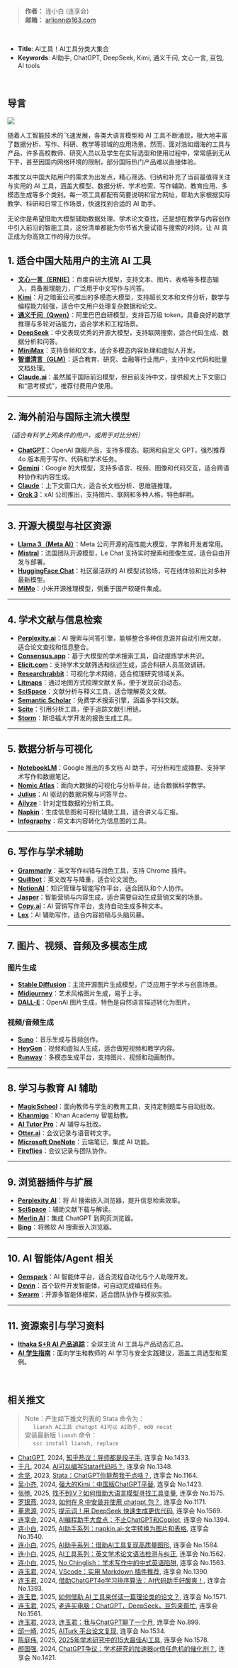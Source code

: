 
> **作者：** 连小白 (连享会)    
> **邮箱：** <arlionn@163.com> 

&emsp;

- **Title**: AI工具！AI工具分类大集合
- **Keywords**: AI助手, ChatGPT, DeepSeek, Kimi, 通义千问, 文心一言, 豆包, AI tools
 
&emsp;  

## 导言

![](https://fig-lianxh.oss-cn-shenzhen.aliyuncs.com/lianxh_AI_tools_logos_800.png)

随着人工智能技术的飞速发展，各类大语言模型和 AI 工具不断涌现，极大地丰富了数据分析、写作、科研、教学等领域的应用场景。然而，面对浩如烟海的工具与产品，许多高校教师、研究人员以及学生在实际选型和使用过程中，常常感到无从下手，甚至因国内网络环境的限制，部分国际热门产品难以直接体验。

本推文以中国大陆用户的需求为出发点，精心筛选、归纳和补充了当前最值得关注与实用的 AI 工具，涵盖大模型、数据分析、学术检索、写作辅助、教育应用、多模态生成等多个类别。每一项工具都配有简要说明和官方网址，帮助大家根据实际教学、科研和日常工作场景，快速找到合适的 AI 助手。

无论你是希望借助大模型辅助数据处理、学术论文查找，还是想在教学与内容创作中引入前沿的智能工具，这份清单都能为你节省大量试错与搜索的时间，让 AI 真正成为你高效工作的得力伙伴。


## 1. 适合中国大陆用户的主流 AI 工具

* **[文心一言（ERNIE）](https://chat.baidu.com/search)**：百度自研大模型，支持文本、图片、表格等多模态输入，具备推理能力，广泛用于中文写作与问答。
* **[Kimi](https://kimi.ai/)**：月之暗面公司推出的多模态大模型，支持超长文本和文件分析，数学与编程能力较强，适合中文用户处理复杂数据和论文。
* **[通义千问（Qwen）](https://chat.qwenlm.ai/)**：阿里巴巴自研模型，支持百万级 token，具备良好的数学推理与多轮对话能力，适合学术和工程场景。
* **[DeepSeek](https://chat.deepseek.com/sign_in)**：中文表现优秀的开源大模型，支持联网搜索，适合代码生成、数据分析和问答。
* **[MiniMax](https://www.minimax.io/)**：支持音频和文本，适合多模态内容处理和虚拟人开发。
* **[智谱清言（GLM）](https://chatglm.cn/)**：适合教育、研究、金融等行业用户，支持中文代码和批量文档处理。
* **[Claude.ai](https://claude.ai/login?returnTo=%2F)**：虽然属于国际前沿模型，但目前支持中文，提供超大上下文窗口和“思考模式”，推荐付费用户使用。

---

## 2. 海外前沿与国际主流大模型

*（适合有科学上网条件的用户，或用于对比分析）*

* **[ChatGPT](https://chat.openai.com/auth/login)**：OpenAI 旗舰产品，支持多模态、联网和自定义 GPT，强烈推荐 4o 版本用于写作、代码和学术任务。
* **[Gemini](https://gemini.google.com/app)**：Google 的大模型，支持多语言、视频、图像和代码交互，适合跨语种协作和内容生成。
* **[Claude](https://claude.ai/login?returnTo=%2F)**：上下文窗口大，适合长文档分析、思维链推理。
* **[Grok 3](https://x.ai/)**：xAI 公司推出，支持图片、联网和多种人格，特色鲜明。

---

## 3. 开源大模型与社区资源

* **[Llama 3（Meta AI）](https://llama.meta.com/llama3/)**：Meta 公司开源的高性能大模型，学界和开发者常用。
* **[Mistral](https://mistral.ai/)**：法国团队开源模型，Le Chat 支持实时搜索和图像生成，适合自由开发与部署。
* **[HuggingFace Chat](https://huggingface.co/chat/)**：社区最活跃的 AI 模型试验场，可在线体验和比对多种最新模型。
* **[MiMo](https://github.com/XiaomiMiMo/MiMo?utm)**：小米开源推理模型，侧重于国产软硬件集成。

---

## 4. 学术文献与信息检索

* **[Perplexity.ai](https://www.perplexity.ai/)**：AI 搜索与问答引擎，能够整合多种信息源并自动引用文献，适合论文查找和信息整合。
* **[Consensus.app](https://consensus.app/)**：基于大模型的学术搜索工具，自动提炼学术共识。
* **[Elicit.com](https://elicit.com/)**：支持学术文献筛选和综述生成，适合科研人员高效调研。
* **[Researchrabbit](https://www.researchrabbit.ai/)**：可视化学术网络，适合梳理研究领域关系。
* **[Litmaps](https://www.litmaps.com/)**：通过地图方式梳理文献关系，便于发现前沿动态。
* **[SciSpace](https://typeset.io/)**：文献分析与释义工具，适合理解英文文献。
* **[Semantic Scholar](https://www.semanticscholar.org/)**：免费学术搜索引擎，涵盖多学科文献。
* **[Scite](https://scite.ai/)**：引用分析工具，便于追踪文献引用链。
* **[Storm](https://storm.genie.stanford.edu/)**：斯坦福大学开发的报告生成工具。

---

## 5. 数据分析与可视化

* **[NotebookLM](https://notebooklm.google/)**：Google 推出的多文档 AI 助手，可分析和生成摘要、支持学术写作和数据笔记。
* **[Nomic Atlas](https://atlas.nomic.ai/)**：面向大数据的可视化与分析平台，适合数据科学教学。
* **[Julius](https://julius.ai/)**：AI 驱动的数据洞察与问答平台。
* **[Ailyze](https://www.ailyze.com/)**：针对定性数据的分析工具。
* **[Napkin](https://www.napkin.ai/)**：生成信息图和可视化辅助工具，适合讲义与汇报。
* **[Infography](https://app.infography.in/login)**：将文本内容转化为信息图的工具。

---

## 6. 写作与学术辅助

* **[Grammarly](https://www.grammarly.com/)**：英文写作纠错与润色工具，支持 Chrome 插件。
* **[Quillbot](https://quillbot.com/)**：英文改写与降重，适合论文润色。
* **[NotionAI](https://www.notion.com/product/ai)**：知识管理与智能写作平台，适合团队和个人协作。
* **[Jasper](https://www.jasper.ai/)**：智能营销与内容生成，适合需要自动生成营销文案的场景。
* **[Copy.ai](https://app.copy.ai/)**：AI 营销写作平台，支持自动生成多种文本。
* **[Lex](https://lex.page/)**：AI 辅助写作，适合内容初稿与头脑风暴。

---

## 7. 图片、视频、音频及多模态生成

### 图片生成

* **[Stable Diffusion](https://dreamstudio.ai/)**：主流开源图片生成模型，广泛应用于学术与创意场景。
* **[Midjourney](https://www.midjourney.com/app)**：艺术风格图片生成，易于上手。
* **[DALL-E](https://openai.com/index/dall-e-2/)**：OpenAI 图片生成，特色是自然语言描述转化为图片。

### 视频/音频生成

* **[Suno](https://suno.com/)**：音乐生成与音频创作。
* **[HeyGen](https://app.heygen.com/home)**：视频和虚拟人生成，适合做短视频和教学内容。
* **[Runway](https://runwayml.com/)**：多模态生成平台，支持图片、视频和动画制作。

---

## 8. 学习与教育 AI 辅助

* **[MagicSchool](https://www.magicschool.ai/magic-tools)**：面向教师与学生的教育工具，支持定制题库与自动批改。
* **[Khanmigo](https://support.khanacademy.org/hc/en-us/articles/14799047733645-What-teacher-tools-are-available-on-Khanmigo)**：Khan Academy 智能助教。
* **[AI Tutor Pro](https://www.aitutorpro.ca/)**：AI 辅导与批改。
* **[Otter.ai](http://otter.ai/)**：会议记录与语音转文字。
* **[Microsoft OneNote](https://www.onenote.com/)**：云端笔记，集成 AI 功能。
* **[Fireflies](https://fireflies.ai/)**：会议记录与团队协作。

---

## 9. 浏览器插件与扩展

* **[Perplexity AI](https://chromewebstore.google.com/detail/perplexity-ai-companion/hlgbcneanomplepojfcnclggenpcoldo)**：将 AI 搜索嵌入浏览器，提升信息检索效率。
* **[SciSpace](https://chromewebstore.google.com/detail/scispace-do-hours-of-rese/cipccbpjpemcnijhjcdjmkjhmhniiick?hl=en-US)**：辅助文献下载与解读。
* **[Merlin AI](https://chromewebstore.google.com/detail/merlin-1-click-access-to/camppjleccjaphfdbohjdohecfnoikec)**：集成 ChatGPT 到网页浏览器。
* **[Bing](https://chromewebstore.google.com/detail/microsoft-bing-homepage-s/ddojnmkongaimkdddgmcccldlfhokcfb?pli=1)**：将微软 AI 搜索嵌入浏览器。

---

## 10. AI 智能体/Agent 相关

* **[Genspark](https://www.genspark.ai/)**：AI 智能体平台，适合流程自动化与个人助理开发。
* **[Devin](https://www.cognition.ai/introducing-devin)**：首个软件开发智能体，可自动完成编码任务。
* **[Swarm](https://github.com/openai/swarm)**：开源多智能体框架，适合团队协作与模拟实验。

---

## 11. 资源索引与学习资料

* **[Ithaka S+R AI 产品追踪](https://sr.ithaka.org/our-work/generative-ai-product-tracker/)**：全球主流 AI 工具与产品动态汇总。
* **[AI 学生指南](https://studentguidetoai.org/)**：面向学生和教师的 AI 学习与安全实践建议，涵盖工具选型和案例。



&emsp;

## 相关推文

> Note：产生如下推文列表的 Stata 命令为：   
> &emsp; `lianxh AI工具 chatgpt AI可以 AI助手, md0 nocat`  
> 安装最新版 `lianxh` 命令：    
> &emsp; `ssc install lianxh, replace` 

  
  - [ChatGPT](https://www.lianxh.cn/search.html?s=ChatGPT), 2024, [知乎热议：导师都是段子手](https://www.lianxh.cn/details/1433.html), 连享会 No.1433.
  - [于凡](https://www.lianxh.cn/search.html?s=于凡), 2024, [AI可以编写Stata代码吗？](https://www.lianxh.cn/details/1348.html), 连享会 No.1348.
  - [余坚](https://www.lianxh.cn/search.html?s=余坚), 2023, [Stata：ChatGPT你能帮我干点啥？](https://www.lianxh.cn/details/1164.html), 连享会 No.1164.
  - [吴小齐](https://www.lianxh.cn/search.html?s=吴小齐), 2024, [强大的Kimi：中国版ChatGPT平替](https://www.lianxh.cn/details/1423.html), 连享会 No.1423.
  - [张弛](https://www.lianxh.cn/search.html?s=张弛), 2025, [找不到IV？如何借助大语言模型寻找工具变量](https://www.lianxh.cn/details/1575.html), 连享会 No.1575.
  - [罗银燕](https://www.lianxh.cn/search.html?s=罗银燕), 2023, [如何在 R 中安装并使用 chatgpt 包？](https://www.lianxh.cn/details/1171.html), 连享会 No.1171.
  - [董思源](https://www.lianxh.cn/search.html?s=董思源), 2025, [提示词！用 DeepSeek 快速生成更优代码](https://www.lianxh.cn/details/1569.html), 连享会 No.1569.
  - [连享会](https://www.lianxh.cn/search.html?s=连享会), 2024, [AI编程助手大盘点：不止ChatGPT和Copilot](https://www.lianxh.cn/details/1394.html), 连享会 No.1394.
  - [连小白](https://www.lianxh.cn/search.html?s=连小白), 2025, [AI助手系列：napkin.ai-文字转换为图片和表格](https://www.lianxh.cn/details/1540.html), 连享会 No.1540.
  - [连小白](https://www.lianxh.cn/search.html?s=连小白), 2025, [AI助手系列：借助AI工具复现高质量图形](https://www.lianxh.cn/details/1584.html), 连享会 No.1584.
  - [连小白](https://www.lianxh.cn/search.html?s=连小白), 2025, [AI工具系列：英文学术论文语法检测与纠正](https://www.lianxh.cn/details/1562.html), 连享会 No.1562.
  - [连小白](https://www.lianxh.cn/search.html?s=连小白), 2025, [No Chinglish：学术写作中的中式英语陷阱](https://www.lianxh.cn/details/1563.html), 连享会 No.1563.
  - [连玉君](https://www.lianxh.cn/search.html?s=连玉君), 2024, [VScode：实用 Markdown 插件推荐](https://www.lianxh.cn/details/1390.html), 连享会 No.1390.
  - [连玉君](https://www.lianxh.cn/search.html?s=连玉君), 2024, [借助ChatGPT4o学习排序算法：AI代码助手好酸爽！](https://www.lianxh.cn/details/1393.html), 连享会 No.1393.
  - [连玉君](https://www.lianxh.cn/search.html?s=连玉君), 2025, [如何借助 AI 工具来伴读一篇理论类的论文？](https://www.lianxh.cn/details/1571.html), 连享会 No.1571.
  - [连玉君](https://www.lianxh.cn/search.html?s=连玉君), 2025, [老连买电脑：ChatGPT，DeepSeek，豆包来帮忙](https://www.lianxh.cn/details/1561.html), 连享会 No.1561.
  - [连玉君](https://www.lianxh.cn/search.html?s=连玉君), 2023, [连玉君：我与ChatGPT聊了一个月](https://www.lianxh.cn/details/899.html), 连享会 No.899.
  - [邱一崎](https://www.lianxh.cn/search.html?s=邱一崎), 2025, [AITurk 平台论文复现](https://www.lianxh.cn/details/1534.html), 连享会 No.1534.
  - [陈庭伟](https://www.lianxh.cn/search.html?s=陈庭伟), 2025, [2025年学术研究中的15大最佳AI工具](https://www.lianxh.cn/details/1578.html), 连享会 No.1578.
  - [颜国强](https://www.lianxh.cn/search.html?s=颜国强), 2024, [ChatGPT争议：学术研究的加速器or信任危机的催化剂？](https://www.lianxh.cn/details/1421.html), 连享会 No.1421.

